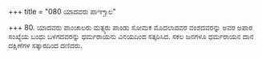 +++
title = "080 ಯಾದವರು ಪಾಞ್ಚಾಲ"

+++
80. ಯಾದವರು ಪಾಂಚಾಲರು ಮತ್ಸ್ಯರು ಪಾಂಡು ಸೋಮಕ ಮೊದಲಾದವರ ವಂಶದವರನ್ನು ಅವರ ಅಪಾರ ಸಂಖ್ಯೆಯ ಬಂಧು ಬಳಗದವರನ್ನು ಧರ್ಮರಾಯನು ವಿನಯದಿಂದ ಸತ್ಕರಿಸಿದ. ಸಕಲ ಜನಗಳೂ ಧರ್ಮರಾಯನ ದಾನ ದಕ್ಷಿಣೆಗಳ ಸತ್ಕಾರದಿಂದ ದಣಿದರು.